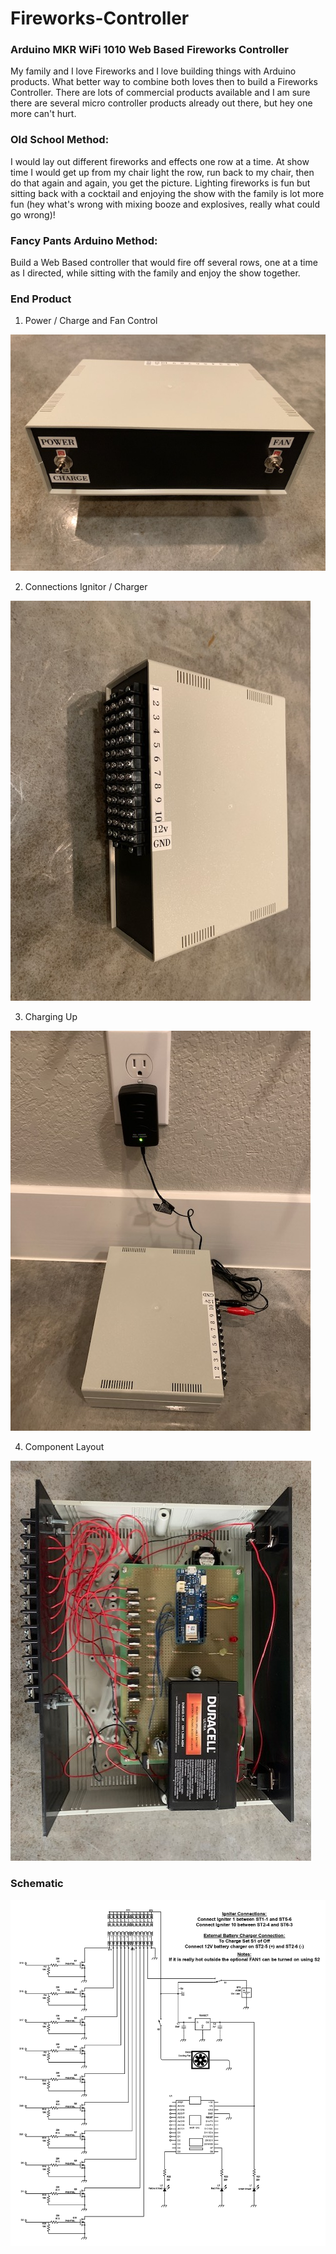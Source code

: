 # Fireworks-Controller

### Arduino MKR WiFi 1010 Web Based Fireworks Controller
My family and I love Fireworks and I love building things with Arduino products.  What better way to combine both loves then to build a Fireworks Controller.
 There are lots of commercial products available and I am sure there are several micro controller products already out there, but hey one more can't hurt.

### Old School Method:
I would lay out different fireworks and effects one row at a time. At show time I would get up from my chair light the row, run back to my chair, then do that again and again, you get the picture.  Lighting fireworks is fun but sitting back with a cocktail and enjoying the show with the family is lot more fun (hey what's wrong with mixing booze and explosives, really what could go wrong)!

### Fancy Pants Arduino Method:
Build a Web Based controller that would fire off several rows, one at a time as I directed, while sitting with the family and enjoy the show together.

### End Product
1. Power / Charge and Fan Control
   
 ![Front View](/Images/Front.JPG)

2. Connections Ignitor / Charger

 ![Connections](/Images/Connections.JPG)

3. Charging Up

 ![Charging](/Images/Charging.JPG)

4. Component Layout

 ![Component](/Images/Component_Layout.JPG)

### Schematic

 ![Schematic](/Images/Schematic.png)



